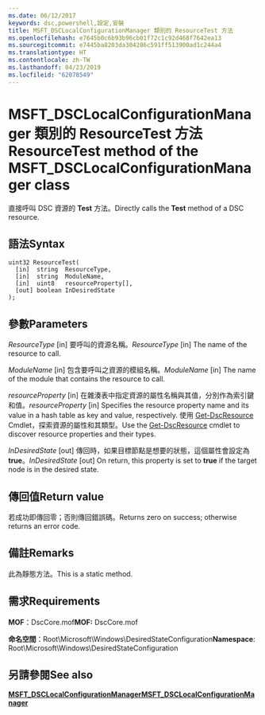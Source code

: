 ```yaml
---
ms.date: 06/12/2017
keywords: dsc,powershell,設定,安裝
title: MSFT_DSCLocalConfigurationManager 類別的 ResourceTest 方法
ms.openlocfilehash: e7645b0c6b93b96cb01f72c1c92d468f7642ea13
ms.sourcegitcommit: e7445ba8203da304286c591ff513900ad1c244a4
ms.translationtype: HT
ms.contentlocale: zh-TW
ms.lasthandoff: 04/23/2019
ms.locfileid: "62078549"
---
```

# <a name="resourcetest-method-of-the-msftdsclocalconfigurationmanager-class"></a><span data-ttu-id="4d3ea-103">MSFT_DSCLocalConfigurationManager 類別的 ResourceTest 方法</span><span class="sxs-lookup"><span data-stu-id="4d3ea-103">ResourceTest method of the MSFT_DSCLocalConfigurationManager class</span></span>

<span data-ttu-id="4d3ea-104">直接呼叫 DSC 資源的 **Test** 方法。</span><span class="sxs-lookup"><span data-stu-id="4d3ea-104">Directly calls the **Test** method of a DSC resource.</span></span>

## <a name="syntax"></a><span data-ttu-id="4d3ea-105">語法</span><span class="sxs-lookup"><span data-stu-id="4d3ea-105">Syntax</span></span>

```mof
uint32 ResourceTest(
  [in]  string  ResourceType,
  [in]  string  ModuleName,
  [in]  uint8   resourceProperty[],
  [out] boolean InDesiredState
);
```

## <a name="parameters"></a><span data-ttu-id="4d3ea-106">參數</span><span class="sxs-lookup"><span data-stu-id="4d3ea-106">Parameters</span></span>

<span data-ttu-id="4d3ea-107">*ResourceType* \[in\] 要呼叫的資源名稱。</span><span class="sxs-lookup"><span data-stu-id="4d3ea-107">*ResourceType* \[in\] The name of the resource to call.</span></span>

<span data-ttu-id="4d3ea-108">*ModuleName* \[in\] 包含要呼叫之資源的模組名稱。</span><span class="sxs-lookup"><span data-stu-id="4d3ea-108">*ModuleName* \[in\] The name of the module that contains the resource to call.</span></span>

<span data-ttu-id="4d3ea-109">*resourceProperty* \[in\] 在雜湊表中指定資源的屬性名稱與其值，分別作為索引鍵和值。</span><span class="sxs-lookup"><span data-stu-id="4d3ea-109">*resourceProperty* \[in\] Specifies the resource property name and its value in a hash table as key and value, respectively.</span></span> <span data-ttu-id="4d3ea-110">使用 [Get-DscResource](/powershell/module/PSDesiredStateConfiguration/Get-DscResource) Cmdlet，探索資源的屬性和其類型。</span><span class="sxs-lookup"><span data-stu-id="4d3ea-110">Use the [Get-DscResource](/powershell/module/PSDesiredStateConfiguration/Get-DscResource) cmdlet to discover resource properties and their types.</span></span>

<span data-ttu-id="4d3ea-111">*InDesiredState* \[out\] 傳回時，如果目標節點是想要的狀態，這個屬性會設定為 **true**。</span><span class="sxs-lookup"><span data-stu-id="4d3ea-111">*InDesiredState* \[out\] On return, this property is set to **true** if the target node is in the desired state.</span></span>

## <a name="return-value"></a><span data-ttu-id="4d3ea-112">傳回值</span><span class="sxs-lookup"><span data-stu-id="4d3ea-112">Return value</span></span>

<span data-ttu-id="4d3ea-113">若成功即傳回零；否則傳回錯誤碼。</span><span class="sxs-lookup"><span data-stu-id="4d3ea-113">Returns zero on success; otherwise returns an error code.</span></span>

## <a name="remarks"></a><span data-ttu-id="4d3ea-114">備註</span><span class="sxs-lookup"><span data-stu-id="4d3ea-114">Remarks</span></span>

<span data-ttu-id="4d3ea-115">此為靜態方法。</span><span class="sxs-lookup"><span data-stu-id="4d3ea-115">This is a static method.</span></span>

## <a name="requirements"></a><span data-ttu-id="4d3ea-116">需求</span><span class="sxs-lookup"><span data-stu-id="4d3ea-116">Requirements</span></span>

<span data-ttu-id="4d3ea-117">**MOF**：DscCore.mof</span><span class="sxs-lookup"><span data-stu-id="4d3ea-117">**MOF:** DscCore.mof</span></span>

<span data-ttu-id="4d3ea-118">**命名空間**：Root\Microsoft\Windows\DesiredStateConfiguration</span><span class="sxs-lookup"><span data-stu-id="4d3ea-118">**Namespace**: Root\Microsoft\Windows\DesiredStateConfiguration</span></span>

## <a name="see-also"></a><span data-ttu-id="4d3ea-119">另請參閱</span><span class="sxs-lookup"><span data-stu-id="4d3ea-119">See also</span></span>

[<span data-ttu-id="4d3ea-120">**MSFT_DSCLocalConfigurationManager**</span><span class="sxs-lookup"><span data-stu-id="4d3ea-120">**MSFT_DSCLocalConfigurationManager**</span></span>](msft-dsclocalconfigurationmanager.md)